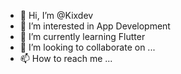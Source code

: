 - 👋 Hi, I’m @Kixdev
- 👀 I’m interested in App Development
- 🌱 I’m currently learning Flutter
- 💞️ I’m looking to collaborate on ...
- 📫 How to reach me ...

<!---
Kixdev/Kixdev is a ✨ special ✨ repository because its `README.md` (this file) appears on your GitHub profile.
You can click the Preview link to take a look at your changes.
--->
